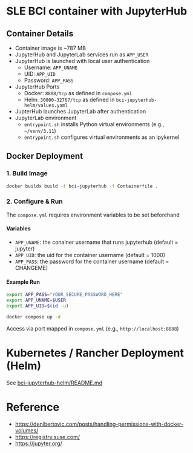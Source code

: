 # SLE BCI container with JupyterHub

## Container Details

* Container image is ~787 MB
* JupyterHub and JupyterLab services run as `APP_USER`
* JupyterHub is launched with local user authentication
    * Username: `APP_UNAME`
    * UID: `APP_UID`
    * Password: `APP_PASS`
* JupyterHub Ports
    * Docker: `8888/tcp` as defined in `compose.yml`
    * Helm: `30000-32767/tcp` as defined in `bci-jupyterhub-helm/values.yaml`
* JupterHub launches JupyterLab after authentication
* JupyterLab environment
    * `entrypoint.sh` installs Python virtual environments (e.g., `~/venv/3.11`)
    * `entrypoint.sh` configures virtual environments as an ipykernel

## Docker Deployment

### 1. Build Image
```bash
docker buildx build -t bci-jupyterhub -f Containerfile .
```

### 2. Configure & Run

The `compose.yml` requires environment variables to be set beforehand

#### **Variables**

* `APP_UNAME`:  the conainer username that runs jupyterhub (default = jupyter)
* `APP_UID`:    the uid for the container username (default = 1000)
* `APP_PASS`:   the password for the container username (default = CHANGEME)

#### **Example Run**
```bash
export APP_PASS="YOUR_SECURE_PASSWORD_HERE"
export APP_UNAME=$USER
export APP_UID=$(id -u)

docker compose up -d
```
Access via port mapped in `compose.yml` (e.g., `http://localhost:8888`)

# Kubernetes / Rancher Deployment (Helm)

See [bci-jupyterhub-helm/README.md](./bci-jupyterhub-helm/README.md)

# Reference

- https://denibertovic.com/posts/handling-permissions-with-docker-volumes/
- https://registry.suse.com/
- https://jupyter.org/





